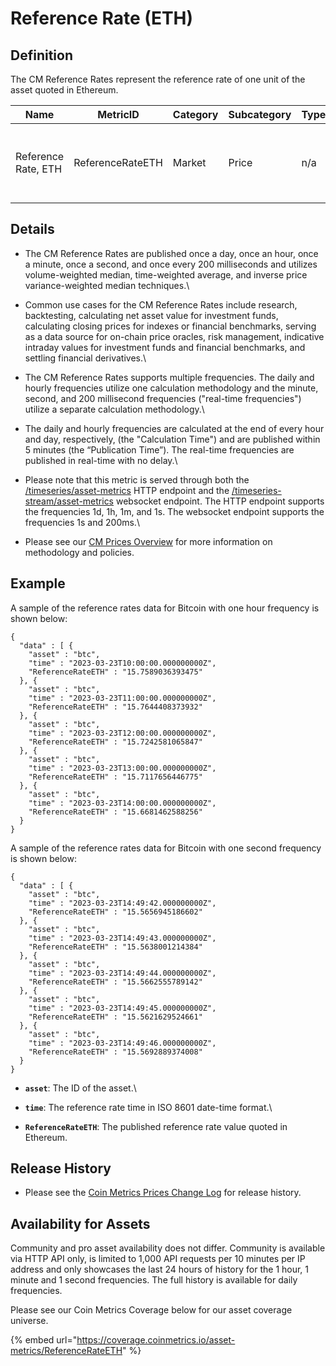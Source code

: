# Reference Rate (ETH)

## Definition

The CM Reference Rates represent the reference rate of one unit of the asset quoted in Ethereum.

| Name                | MetricID         | Category | Subcategory | Type | Unit | Interval                           |
| ------------------- | ---------------- | -------- | ----------- | ---- | ---- | ---------------------------------- |
| Reference Rate, ETH | ReferenceRateETH | Market   | Price       | n/a  | ETH  | 1d, 1d-ny-close, 1h, 1m, 1s, 200ms |

## Details

* The CM Reference Rates are published once a day, once an hour, once a minute, once a second, and once every 200 milliseconds and utilizes volume-weighted median, time-weighted average, and inverse price variance-weighted median techniques.\

* Common use cases for the CM Reference Rates include research, backtesting, calculating net asset value for investment funds, calculating closing prices for indexes or financial benchmarks, serving as a data source for on-chain price oracles, risk management, indicative intraday values for investment funds and financial benchmarks, and settling financial derivatives.\

* The CM Reference Rates supports multiple frequencies. The daily and hourly frequencies utilize one calculation methodology and the minute, second, and 200 millisecond frequencies ("real-time frequencies") utilize a separate calculation methodology.\

* The daily and hourly frequencies are calculated at the end of every hour and day, respectively, (the "Calculation Time") and are published within 5 minutes (the “Publication Time”). The real-time frequencies are published in real-time with no delay.\

* Please note that this metric is served through both the [/timeseries/asset-metrics](https://docs.coinmetrics.io/api/v4#operation/getTimeseriesAssetMetrics) HTTP endpoint and the [/timeseries-stream/asset-metrics](https://docs.coinmetrics.io/api/v4#operation/getTimeseriesStreamAssetMetrics) websocket endpoint. The HTTP endpoint supports the frequencies 1d, 1h, 1m, and 1s. The websocket endpoint supports the frequencies 1s and 200ms.\

* Please see our [CM Prices Overview](../../market-data/reference-rates-overview.md) for more information on methodology and policies.

## Example

A sample of the reference rates data for Bitcoin with one hour frequency is shown below:

```
{
  "data" : [ {
    "asset" : "btc",
    "time" : "2023-03-23T10:00:00.000000000Z",
    "ReferenceRateETH" : "15.7589036393475"
  }, {
    "asset" : "btc",
    "time" : "2023-03-23T11:00:00.000000000Z",
    "ReferenceRateETH" : "15.7644408373932"
  }, {
    "asset" : "btc",
    "time" : "2023-03-23T12:00:00.000000000Z",
    "ReferenceRateETH" : "15.7242581065847"
  }, {
    "asset" : "btc",
    "time" : "2023-03-23T13:00:00.000000000Z",
    "ReferenceRateETH" : "15.7117656446775"
  }, {
    "asset" : "btc",
    "time" : "2023-03-23T14:00:00.000000000Z",
    "ReferenceRateETH" : "15.6681462588256"
  }
}
```

A sample of the reference rates data for Bitcoin with one second frequency is shown below:

```
{
  "data" : [ {
    "asset" : "btc",
    "time" : "2023-03-23T14:49:42.000000000Z",
    "ReferenceRateETH" : "15.5656945186602"
  }, {
    "asset" : "btc",
    "time" : "2023-03-23T14:49:43.000000000Z",
    "ReferenceRateETH" : "15.5638001214384"
  }, {
    "asset" : "btc",
    "time" : "2023-03-23T14:49:44.000000000Z",
    "ReferenceRateETH" : "15.5662555789142"
  }, {
    "asset" : "btc",
    "time" : "2023-03-23T14:49:45.000000000Z",
    "ReferenceRateETH" : "15.5621629524661"
  }, {
    "asset" : "btc",
    "time" : "2023-03-23T14:49:46.000000000Z",
    "ReferenceRateETH" : "15.5692889374008"
  }
}
```

* **`asset`**: The ID of the asset.\

* **`time`**: The reference rate time in ISO 8601 date-time format.\

* **`ReferenceRateETH`**: The published reference rate value quoted in Ethereum.

## **Release History**

* Please see the [Coin Metrics Prices Change Log](https://docs.coinmetrics.io/market-data/methodologies/coin-metrics-prices-methodology#change-log) for release history.&#x20;

## **Availability for Assets**

Community and pro asset availability does not differ.  Community is available via HTTP API only, is limited to 1,000 API requests per 10 minutes per IP address and only showcases the last 24 hours of history for the 1 hour, 1 minute and 1 second frequencies. The full history is available for daily frequencies.

Please see our Coin Metrics Coverage below for our asset coverage universe.

{% embed url="https://coverage.coinmetrics.io/asset-metrics/ReferenceRateETH" %}
